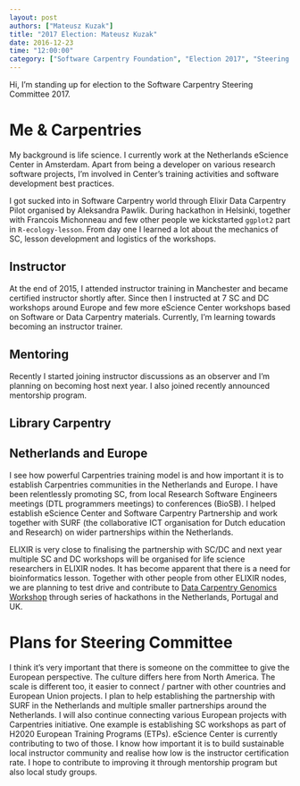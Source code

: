 ```yaml
---
layout: post
authors: ["Mateusz Kuzak"]
title: "2017 Election: Mateusz Kuzak"
date: 2016-12-23
time: "12:00:00"
category: ["Software Carpentry Foundation", "Election 2017", "Steering Committee"]
---
```


Hi, I’m standing up for election to the Software Carpentry Steering
Committee 2017.

# Me & Carpentries
My background is life science. I currently work at the Netherlands
eScience Center in Amsterdam. Apart from being a developer on various
research software projects, I’m involved in Center’s training
activities and software development best practices.

I got sucked into  in Software Carpentry world through Elixir Data
Carpentry Pilot organised by Aleksandra Pawlik. During hackathon in
Helsinki, together with Francois Michonneau and few other people we
kickstarted `ggplot2` part in `R-ecology-lesson`.  From day one I
learned a lot about the mechanics of SC, lesson development and
logistics of the workshops.

## Instructor
At the end of 2015, I attended instructor training in Manchester and
became certified instructor shortly after. Since then I instructed
at 7 SC and DC workshops around Europe and few more eScience Center
workshops based on Software or Data Carpentry materials. Currently,
I’m learning towards becoming an instructor trainer.

## Mentoring
Recently I started joining instructor discussions as an observer and
I’m planning on becoming host next year. I also joined recently
announced mentorship program.

## Library Carpentry


## Netherlands and Europe
I see how powerful Carpentries training model is and how important
it is to establish Carpentries communities in the Netherlands and
Europe. I have been relentlessly promoting SC, from local Research
Software Engineers meetings (DTL programmers meetings) to conferences
(BioSB). I helped establish eScience Center and Software Carpentry
Partnership and work together with SURF (the collaborative ICT
organisation for Dutch education and Research) on wider partnerships
within the Netherlands.

ELIXIR is very close to finalising the partnership with SC/DC and
next year multiple SC and DC workshops will be organised for life
science researchers in ELIXIR nodes. It has become apparent that
there is a need for bioinformatics lesson. Together with other
people from other ELIXIR nodes, we are planning to test drive and
contribute to
[Data Carpentry Genomics Workshop](http://www.datacarpentry.org/lessons/#genomics-workshop)
through series of hackathons in the Netherlands, Portugal and UK.

# Plans for Steering Committee
I think it’s very important that there is someone on the committee
to give the European perspective. The culture differs here from North
America. The scale is different too, it easier to connect / partner
with other countries and European Union projects. I plan to help
establishing the partnership with SURF in the Netherlands and
multiple smaller partnerships around the Netherlands. I will also
continue connecting various European projects with Carpentries
initiative. One example is establishing  SC workshops as part of
H2020 European Training Programs (ETPs). eScience Center is
currently contributing to two of those.
I know how important it is to build sustainable local instructor
community and realise how low is the instructor certification rate.
I hope to contribute to improving it through mentorship program but
also local study groups.